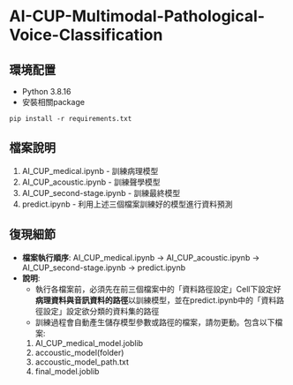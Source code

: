 # AI-CUP-Multimodal-Pathological-Voice-Classification

## 環境配置
* Python 3.8.16
* 安裝相關package
```
pip install -r requirements.txt
```
## 檔案說明
1. AI_CUP_medical.ipynb - 訓練病理模型
2. AI_CUP_acoustic.ipynb - 訓練聲學模型
3. AI_CUP_second-stage.ipynb - 訓練最終模型
4. predict.ipynb - 利用上述三個檔案訓練好的模型進行資料預測
## 復現細節
* **檔案執行順序**:
AI_CUP_medical.ipynb &rarr; AI_CUP_acoustic.ipynb &rarr; AI_CUP_second-stage.ipynb &rarr; predict.ipynb
* **說明**:
    * 執行各檔案前，必須先在前三個檔案中的「資料路徑設定」Cell下設定好**病理資料與音訊資料的路徑**以訓練模型，並在predict.ipynb中的「資料路徑設定」設定欲分類的資料集的路徑
    * 訓練過程會自動產生儲存模型參數或路徑的檔案，請勿更動。包含以下檔案:
    1. AI_CUP_medical_model.joblib
    2. accoustic_model(folder)
    3. accoustic_model_path.txt
    4. final_model.joblib
    
 
